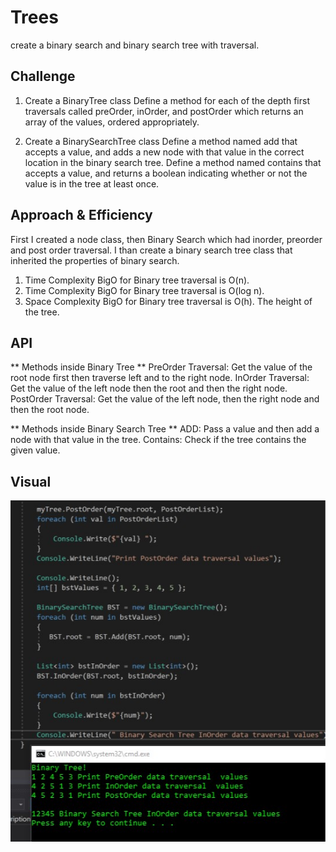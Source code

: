 # Trees
create a binary search and binary search tree with traversal. 

## Challenge

1. Create a BinaryTree class
Define a method for each of the depth first traversals called preOrder, inOrder, and postOrder which returns an array of the values, ordered appropriately.

2. Create a BinarySearchTree class
Define a method named add that accepts a value, and adds a new node with that value in the correct location in the binary search tree.
Define a method named contains that accepts a value, and returns a boolean indicating whether or not the value is in the tree at least once.

## Approach & Efficiency
First I created a node class, then Binary Search which had inorder, preorder and post order traversal. 
I than create a binary search tree class that inherited the properties of binary search. 
1. Time Complexity BigO for Binary tree traversal is O(n).
2. Time Complexity BigO for Binary tree traversal is O(log n).
3. Space Complexity BigO for Binary tree traversal is O(h). The height of the tree. 

## API
** Methods inside Binary Tree **
PreOrder Traversal: Get the value of the root node first then traverse left and to the right node. 
InOrder Traversal: Get the value of the left node then the root and then the right node. 
PostOrder Traversal: Get the value of the left node, then the right node and then the root node. 

** Methods inside Binary Search Tree **
ADD: Pass a value and then add a node with that value in the tree.
Contains: Check if the tree contains the given value. 

## Visual

![Program test](/Assets/tree.jpg)
